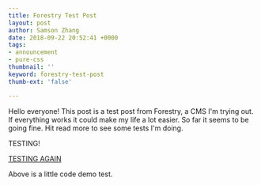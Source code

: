 ```yaml
---
title: Forestry Test Post
layout: post
author: Samson Zhang
date: 2018-09-22 20:52:41 +0000
tags:
- announcement
- pure-css
thumbnail: ''
keyword: forestry-test-post
thumb-ext: 'false'

---
```

Hello everyone! This post is a test post from Forestry, a CMS I'm trying out. If everything works it could make my life a lot easier. So far it seems to be going fine. Hit read more to see some tests I'm doing.

<!--break-->

<div class='demo-block'>TESTING!

<a href=''>TESTING AGAIN</a>

</div>

Above is a little code demo test.